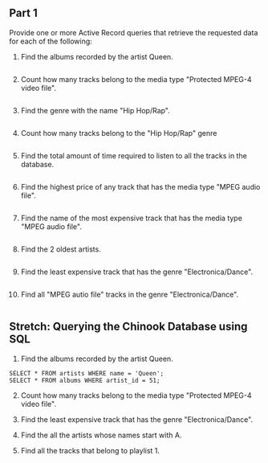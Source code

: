 ## Part 1
Provide one or more Active Record queries that retrieve the requested data for each of the following:

1. Find the albums recorded by the artist Queen.
  ```

  ```
2. Count how many tracks belong to the media type "Protected MPEG-4 video file".
  ```

  ```
3. Find the genre with the name "Hip Hop/Rap".
  ```

  ```
4. Count how many tracks belong to the "Hip Hop/Rap" genre
  ```

  ```
5. Find the total amount of time required to listen to all the tracks in the database.
  ```

  ```
6. Find the highest price of any track that has the media type "MPEG audio file".
  ```

  ```
7. Find the name of the most expensive track that has the media type "MPEG audio file".
  ```

  ```
8. Find the 2 oldest artists.
  ```

  ```
9. Find the least expensive track that has the genre "Electronica/Dance".
  ```

  ```
10. Find all "MPEG autio file" tracks in the genre "Electronica/Dance".
  ```

  ```


## Stretch: Querying the Chinook Database using SQL

1. Find the albums recorded by the artist Queen.
  ```
  SELECT * FROM artists WHERE name = 'Queen';
  SELECT * FROM albums WHERE artist_id = 51;
  ```
2. Count how many tracks belong to the media type "Protected MPEG-4 video file".

3. Find the least expensive track that has the genre "Electronica/Dance".

4. Find the all the artists whose names start with A.

5. Find all the tracks that belong to playlist 1.
